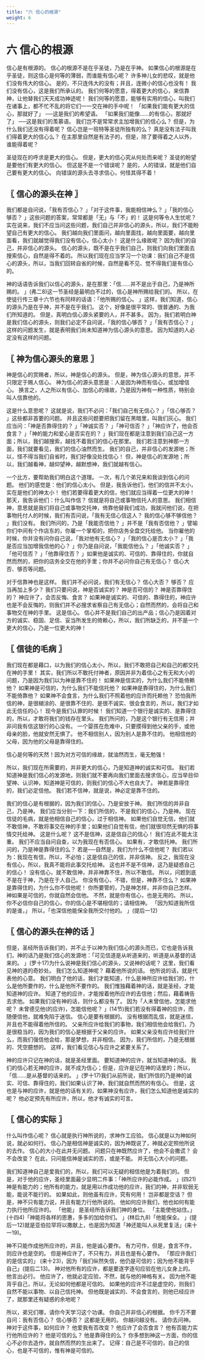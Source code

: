 ```yaml
---
title: "六 信心的根源"
weight: 6
---
```


# 六 信心的根源


信心是有根源的。
信心的根源不是在乎圣徒，乃是在乎神。
如果信心的根源是在乎圣徒，则这信心是何等的薄弱，而谁能有信心呢？
许多神儿女的悲叹，就是他们没有伟大的信心。
是的，不只连伟大的没有；并且，连微小的信心也没有！
我们没有信心，这是我们所承认的。
我们何等的愿意，得着更大的信心，来信靠神，让他替我们天天成功神迹呢！
我们何等的愿意，能够有实用的信心，叫我们在诸事上，都不忙不乱的将它们一一交在神的手中呢！
「如果我们能有更大的信心，那就好了」
──这是我们的希望语。
「如果我们能像……的有信心，那就好了」
──这是我们的羡慕语。
我们岂不是常常求主加增我们的信心么？
但是，为什么我们还没有得着呢？
信心岂是一班特等圣徒所独有的么？
真是没有法子叫我们得着更大的信心么？
在主那里自然是有法子的，但是，除了要得着之人以外，谁能得着呢？

圣徒现在的呼求是更大的信心。
但是，更大的信心究从何处而来呢？
圣徒的盼望是要他们有更大的信心。
但这是不是一个错误呢？
是的，人的错误，就是他们自己要有更大的信心。
向错误的源头去寻求信心，何怪其得不着！

## 〖 信心的源头在神 〗

我们都是自问说，「我有否信心？
」「对于这件事，我能相信神么？
」「我的信心够否？
」这些问题的答案，常常都是「无」与「不」的！
这是何等令人生忧呢？
实在说来，我们不应当问这些问题，我们自己并非信心的源头，所以，我们不能盼望自己有更大的信心。
我们越向我们里面问，越向里面找，越向里面要，越向里面看，我们就越觉得我们没有信心，信心太小！
这是什么缘故呢？
因为我们的自己，并非信心的源头。
信心的源头，既不是在乎我们自己，则我们向我们里面去搜索信心，自然是得不着的。
所以我们现在应当学习一个功课：我们自己不是信心的源头，所以，当我们回转自省的时候，自然是看不见、觉不得我们是有信心的。

神的话语告诉我们以信心的源头，是在那里：「信……并不是出于自己，乃是神所赐的。
」(弗二8)这一节圣经是最明白不过的，信心是神所赐给我们的。
所以，在使徒行传三章十六节也有同样的话语：「他所赐的信心。
」这样，我们知道，信心的源头乃是在乎神，并不是在乎我们。
这个，好像是很平常的、很普通的、为我们所知道的。
但是，真明白信心源头紧要的人，并不甚多。
因为，我们若明白神是我们信心的源头，则我们必定不自问说，「我的信心够否？
」「我有否信心？
」这样的问题发生，就是表明我们尚未知道神为信心源头的意思。
因为知道的人必定没有这样的问题。

## 〖 神为信心源头的意思 〗

神是信心的赏赐者，所以，神是信心的源头。
但是，神为信心源头的意思，并不只限定于赐人信心。
神为信心的源头意思是：人是因为神而有信心，或加增信心。
换言之，人之所以有信心、加信心的缘故，乃是因为神有一种性质，特别会叫人信靠他的。

这是什么意思呢？
这就是说，我们不必问：「我们自己有无信心？
」「信心够否？
」这些都非首要的问题。
并且这些问题要把我们留在黑暗里，叫我们灰心。
我们应当问：「神是否靠得住的？
」「神诚实否？
」「神可信否？
」「神应许了，他会否食言？
」「神的能力和爱心是否实在的？
」我们现在都是注意到我们自己这一方面；所以，我们越搜索，越找不着我们的信心在那里。
我们若注意到神那一方面，我们就要看见，我们的信心油然而生。
我们的自己，并非信心的发源地；所以，怪不得当我们自省时，我们好像没处找信心！
但，神是信心的发源地；所以，我们越看神，越仰望神，越默想神，我们就越有信心。

一个比方，要帮助我们明白这个道理。
一次，有几个弟兄来和我谈到信心的问题。
他们的感觉是：他们的信心太小。
但是，我告诉他们，他们的信并不太小，实在是他们的神太小！
他们若要得着更大的信，他们就应当得着一位更大的神！
那天，我告诉他们：什么叫作信？
信就是将自己或事物信托人的意思。
我们相信神，意思就是我们将自己或事物交托神，倚靠他替我们成功，我就问他们说，在把事物托付人的时候，我们有否问说，「我有无信心信这人？
我的信心够不够信他？
」我们没有。
我们所问的，乃是「我能否信他？
」并不是「我有否信他？
」譬喻你们中间有个作店东的，你雇一个掌柜的，把你店务全盘交托给他。
当你雇他的时候，你并没有问你自己说，「我对他有无信心？
」「我的信心是否太小？
」「我是否应当加增我信他的心？
」你乃是自问说，「我能信他么？
」「他诚实否？
」「他可信否？
」「他靠得住否？
」如果他是诚实的、可信的、靠得住的，你就自然而然的，把你的店务全交在他的手里；你并不必问你自己有无信心？
信心大否、够否等问题。

对于信靠神也是这样。
我们并不必问说，我们有无信心？
信心大否？
够否？
应当再加上多少？
我们只要问说，神是否诚实的？
神是否可信的？
神是否靠得住的？
神应许了，会否反悔、食言？
如果神是诚实的、可信的、靠得住的，神应许也是不会反悔的，则我们并不必搜求省察自己有无信心；自然而然的，会将自己和事物交在神的手里。
这是信心。
信心并不是我们自己的出产品；信心乃是因着对方的诚实、稳固、足信、妥当所发生的倚赖心，所以，我们所缺乏的，并不是一个更大的信心，乃是一位更大的神！

## 〖 信徒的毛病 〗

我们现在都是藉口，以为我们的信心太小，所以，我们不敢把自己和自己的都交托在神的手里！
其实，我们所以不敢托付神者，原因并非为着信心之有无和大小的问题，乃是因为我们以为神是靠不住的！
如果神是信实的，为什么我们不能倚赖他？
如果神是可信的，为什么我们不能信托他？
如果神是靠得住的，为什么我们不能倚靠他？
如果神不会食言，为什么我们不照着他的应许而托赖他？
恐怕我所信的神，是很楜涂的、是很靠不住的、是很不诚实、很会食言的，所以，我们才如此无信任的心！
现今是我们认罪的时候！
我们知道一个银行是诚实的、是靠得住的，所以，才敢将我们的钱存在里头。
我们所问的，乃是这个银行有无信用；并非问我有信这银行的心没有。
一个婴孩在危难中，只要摸得到他父亲的手，或他母亲的脸，他就安然无惧了。
他不相信别人，因为别人是靠不住的。
他相信他的父母，因为他的父母是靠得住的。

信心是何等的天然！因为对方可信的缘故，就油然而生，毫无勉强！

所以，我们现在所需要的，并非更大的信心，乃是知道神的诚实和可信。
我们若知道神是我们信心的发源地，则我们就不要再向我们里面去搜求信心，应当举目仰望神、认识神，知道神是可信的，则我们的信心不大也自大了。
神若是靠得住的，我们必定信他。
我们若不信神，就是说，神必定是靠不住的。

我们的信心是有根据的，因为我们的信心，乃是安放于神。
我们所信的并非自己，乃是神。
我们应当分别一下：我们所信的，不是我们的信心，乃是神。
现在信徒的毛病，就是他相信自己的信心，过于相信神。
如果他们自觉无信，他们就不敢信神，不敢将事交在神的手里；如果他们自觉有信，他们就很坦然无惧的将事情交托给神。
这是什么呢？
这不是信神，这是信自己的信心！
我们在此不能太注重。
我们不应当自问自查，以为我现在有否信心。
如果有，才敢信托神。
我们所问的，乃是神是靠得住的么？
若是──自然是，我们为什么不信他呢？
我们若以为：我现在有信，所以，不必怕；这是信自己的信，并非信神。
反之，我现在没有信心，所以，我真不能将此事交托给神。
这也并不是不信神，这乃是疑惑自己的信心！
没有信心，就不敢信神，并非神靠不住，所以不敢信。
所以，问题到底不是在于神，乃是在于人自己。
你没有信心，不错，但是，神靠不住么？
如果神是靠得住的，为什么你不信他呢！
你所要管的，乃是神怎样，并非你自己怎样。
神如果是可信的，你就自然会信他。
不然，就是你有信心，也是无用的。
所以，你不必信你自己的信心，你的信心是不堪相信的；请相信神。
「因为知道我所信的是谁，」
所以，「也深信他能保全我所交付他的。
」(提后一12)

## 〖 信心的源头在神的话 〗

但是，圣经所告诉我们的，并不止于以神为我们信心的源头而已，它也是告诉我们，神的话乃是我们信心的发源地：「可见信道是从听道来的，听道是从基督的话来的。
」(罗十17)为什么说神是我们信心的源头，又说神的话呢？
这里，我们看见神的道的奇妙处。
我们怎么知道神呢？
藉着他所说的话。
他所说的话，就是代表他的心意。
我们明白了他的话，我们才能知道，什么是神所应许给我们的，什么是他所要作的，什么是他所不要作的。
我们惟独藉着神的话，就是圣经，才能知道神的应许。
知道了他的应许，才能按着他所应许的去信他；然后，藉着祷告去求他。
如果我们没有神的话，则什么都没有了。
因为「人未曾信他，怎能求他呢？
未曾德见他(的应许)，怎能信他呢？
」(14节)我们若没有得着神的应许，而随便信他，就难免陷于迷信。
信心是要有根据的。
没有根据而乱信，就是迷信，并且也不能得着他所信的。
父亲所应许给我们的事物，我们相信他会给我们，乃是很稳当的，因为我们的信心是根据于父亲的应许。
如果父亲没有应许给我们什么，而我们强信他会给，那是梦想，并非相信。
因为，我们所信的，乃是无根据的、凭空臆想的。
这样，我们看见信心与应许之紧要关系了。

神的应许只记在神的话，就是圣经里面。
要知道神的应许，就当知道神的话。
我们的信心若无神的应许，就不成为信心；但是，应许是记在神的话里的；所以，「信……是从基督的话来的。
」(罗十17)我们从前所说，我们所信的乃是神的诚实、可信、靠得住的，我们如果认识了神，我们就自然而然的有信心。
但是，这也是与神的应许，就是他的话有关的，如果神没有应许，我们怎么知道他是诚实的呢？
他必定预先有所应许，所以，他才有诚实的可言。

## 〖 信心的实际 〗

什么叫作信心呢？
信心就是执行神所说的，求神作工应验。
信心就是以为神如何说，就必如何行。
信心乃是相信神是诚实的，因为神既说了，神就必定照他所说的去作。
信心的大小在此并无问题。
问题只在神既然应许了，他会不会撒谎？
会不会改变？
在此，只问能信神是诚实的否，或是不能。
并无信心大小的问题。

我们知道神自己是爱我们的，所以，我们可以无疑的相信他是为着我们的。
但是，对于他的应许，圣经里面最少显明二件事：「神所应许的必能作成。
」(四21)神是有能力的；他所有的能力，就是用以作成功他的应许，我们的神，并非软弱无能，能说不能行的。
如果如此，则他虽有应许，究有何用！
岂非都是空话？
但是，神不只有能力说，并且有能力行他所说的。
他如何应许我们，他也如何有能力执行他所应许的。
「他能」
是圣经所告诉我们神的身位。
「主能使他站住。」
(十四4)「神能将各样的恩惠，多多的加给你们。
」(林后九8)「他能保全。
」(提后一12)就是亚伯拉罕将以撒献上，也是因为知道「神还能叫人从死里复活」(来十一19)。

神不只能作成他所应许的，并且，他是诚心要作。
有力可作，但是，食言不作，则应许也是空的。
但是神应许了，不只有力，并且也是有心要作。
「那应许我们的是信实的」
(来十23)，因为「我们纵然失信，他仍是可信的；因为他不能背乎自己」(提后二13)。
神对他所有的应许，都是要逐字逐句应验在他儿女身上的。
他言出必行。
他应许了，他就必定应验，不然，就与他的神格有关。
因为他不能背乎自己，所以，无论如何他都是可信的。
如果他的应许不过是虚空的，则我们自然不能以事物、以自己信托神。
但他既是诚实的、不会食言的，则他已经应许了，就那里还有疑惑的余地呢？

所以，弟兄们哪，请你今天学习这个功课。
你自己并非信心的根据。
你千万不要自问：我有否信心？
信心够否？
这都是无用的。
你越问越没有。
请你去问神。
神对于这件事，如何应许？
他爱我有否改变？
他应许了会否食言？
他有否能力实行他所应许的？
他是可信的么？
他是靠得住的么？
你多想到神这一方面，你的信心不必你去造作，就自然而然的生出来了。
记得：自己是不可信的，自己的信心，也是不可信的，惟有神是可信的。
